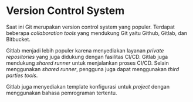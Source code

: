 # Version Control System

Saat ini Git merupakan version control system yang populer. Terdapat beberapa _collaboration tools_ yang mendukung Git yaitu Github, Gitlab, dan Bitbucket.

Gitlab menjadi lebih populer karena menyediakan layanan _private repositories_ yang juga didukung dengan fasilitas CI/CD. Gitlab juga mendukung _shared runner_ untuk menjalankan proses CI/CD. Selain menggunakan _shared runner_, pengguna juga dapat menggunakan _third parties tools_.

Gitlab juga menyediakan template konfigurasi untuk _project_ dengan menggunakan bahasa pemrograman tertentu.